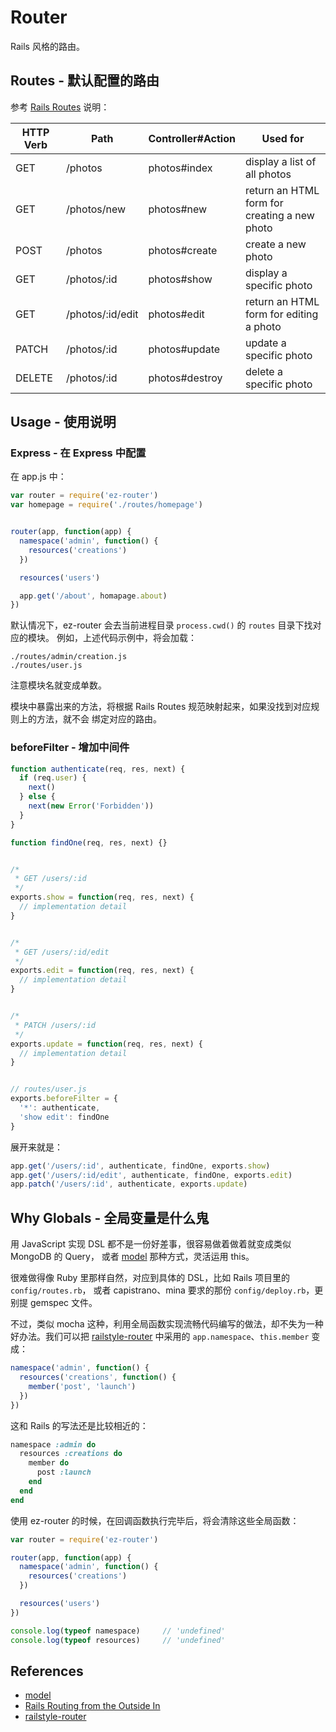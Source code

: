 # Router

Rails 风格的路由。


## Routes - 默认配置的路由

参考 [Rails Routes][rails-routes] 说明：

| HTTP Verb | Path             | Controller#Action | Used for                                     |
|-----------|------------------|-------------------|----------------------------------------------|
| GET       | /photos          | photos#index      | display a list of all photos                 |
| GET       | /photos/new      | photos#new        | return an HTML form for creating a new photo |
| POST      | /photos          | photos#create     | create a new photo                           |
| GET       | /photos/:id      | photos#show       | display a specific photo                     |
| GET       | /photos/:id/edit | photos#edit       | return an HTML form for editing a photo      |
| PATCH     | /photos/:id      | photos#update     | update a specific photo                      |
| DELETE    | /photos/:id      | photos#destroy    | delete a specific photo                      |


## Usage - 使用说明

### Express - 在 Express 中配置

在 app.js 中：

```js
var router = require('ez-router')
var homepage = require('./routes/homepage')


router(app, function(app) {
  namespace('admin', function() {
    resources('creations')
  })

  resources('users')

  app.get('/about', homapage.about)
})
```

默认情况下，ez-router 会去当前进程目录 `process.cwd()` 的 `routes` 目录下找对应的模块。
例如，上述代码示例中，将会加载：

    ./routes/admin/creation.js
    ./routes/user.js

注意模块名就变成单数。

模块中暴露出来的方法，将根据 Rails Routes 规范映射起来，如果没找到对应规则上的方法，就不会
绑定对应的路由。


### beforeFilter - 增加中间件

```js
function authenticate(req, res, next) {
  if (req.user) {
    next()
  } else {
    next(new Error('Forbidden'))
  }
}

function findOne(req, res, next) {}


/*
 * GET /users/:id
 */
exports.show = function(req, res, next) {
  // implementation detail
}


/*
 * GET /users/:id/edit
 */
exports.edit = function(req, res, next) {
  // implementation detail
}


/*
 * PATCH /users/:id
 */
exports.update = function(req, res, next) {
  // implementation detail
}


// routes/user.js
exports.beforeFilter = {
  '*': authenticate,
  'show edit': findOne
}
```

展开来就是：

```js
app.get('/users/:id', authenticate, findOne, exports.show)
app.get('/users/:id/edit', authenticate, findOne, exports.edit)
app.patch('/users/:id', authenticate, exports.update)
```


## Why Globals - 全局变量是什么鬼

用 JavaScript 实现 DSL 都不是一份好差事，很容易做着做着就变成类似 MongoDB 的 Query，
或者 [model][model] 那种方式，灵活运用 this。

很难做得像 Ruby 里那样自然，对应到具体的 DSL，比如 Rails 项目里的 `config/routes.rb`，
或者 capistrano、mina 要求的那份 `config/deploy.rb`，更别提 gemspec 文件。

不过，类似 mocha 这种，利用全局函数实现流畅代码编写的做法，却不失为一种好办法。我们可以把
[railstyle-router][railstyle-router] 中采用的 `app.namespace`、`this.member` 变成：

```js
namespace('admin', function() {
  resources('creations', function() {
    member('post', 'launch')
  })
})
```

这和 Rails 的写法还是比较相近的：

```ruby
namespace :admin do
  resources :creations do
    member do
      post :launch
    end
  end
end
```

使用 ez-router 的时候，在回调函数执行完毕后，将会清除这些全局函数：

```js
var router = require('ez-router')

router(app, function(app) {
  namespace('admin', function() {
    resources('creations')
  })

  resources('users')
})

console.log(typeof namespace)     // 'undefined'
console.log(typeof resources)     // 'undefined'
```


## References

- [model][model]
- [Rails Routing from the Outside In][rails-routing]
- [railstyle-router][railstyle-router]


[railstyle-router]: https://github.com/jsw0528/railstyle-router
[rails-routing]: http://guides.rubyonrails.org/routing.html
[rails-routes]: http://guides.rubyonrails.org/routing.html#crud-verbs-and-actions
[model]: https://github.com/geddy/model
